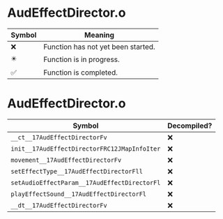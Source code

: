 # AudEffectDirector.o
| Symbol | Meaning 
| ------------- | ------------- 
| :x: | Function has not yet been started. 
| :eight_pointed_black_star: | Function is in progress. 
| :white_check_mark: | Function is completed. 


# AudEffectDirector.o
| Symbol | Decompiled? |
| ------------- | ------------- |
| `__ct__17AudEffectDirectorFv` | :x: |
| `init__17AudEffectDirectorFRC12JMapInfoIter` | :x: |
| `movement__17AudEffectDirectorFv` | :x: |
| `setEffectType__17AudEffectDirectorFll` | :x: |
| `setAudioEffectParam__17AudEffectDirectorFl` | :x: |
| `playEffectSound__17AudEffectDirectorFl` | :x: |
| `__dt__17AudEffectDirectorFv` | :x: |
